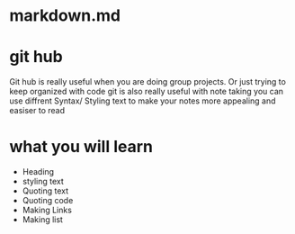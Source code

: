 # markdown.md


#  git hub 

Git hub is really useful
when you are doing group projects.
Or just trying to keep organized 
with code git is also really useful
with note taking you can use diffrent 
	Syntax/ Styling text to make your 
  notes more appealing and easiser to read

# what you will learn  
* Heading
* styling text
* Quoting text
* Quoting code
* Making Links
* Making list


